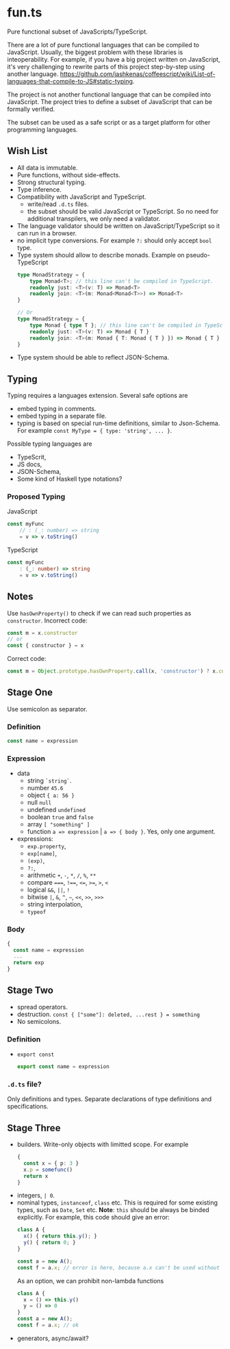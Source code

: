 # fun.ts

Pure functional subset of JavaScripts/TypeScript.

There are a lot of pure functional languages that can be compiled to JavaScript. Usually, the biggest problem with these libraries is inteoperability. For example, if you have a big project written on JavaScript, it's very challenging to rewrite parts of this project step-by-step using another language. https://github.com/jashkenas/coffeescript/wiki/List-of-languages-that-compile-to-JS#static-typing.

The project is not another functional language that can be compiled into JavaScript. The project tries to define a subset of JavaScript that can be formally verified.

The subset can be used as a safe script or as a target platform for other programming languages. 

## Wish List

- All data is immutable.
- Pure functions, without side-effects.
- Strong structural typing.
- Type inference.
- Compatibility with JavaScript and TypeScript.
  - write/read `.d.ts` files.
  - the subset should be valid JavaScript or TypeScript. So no need for additional transpilers, we only need a validator.
- The language validator should be written on JavaScript/TypeScript so it can run in a browser.
- no implicit type conversions. For example `?:` should only accept `bool` type.
- Type system should allow to describe monads. Example on pseudo-TypeScript
  ```ts
  type MonadStrategy = {
      type Monad<T>; // this line can't be compiled in TypeScript.
      readonly just: <T>(v: T) => Monad<T>
      readonly join: <T>(m: Monad<Monad<T>>) => Monad<T>
  }
  
  // Or
  type MonadStrategy = {
      type Monad { type T }; // this line can't be compiled in TypeScript.
      readonly just: <T>(v: T) => Monad { T }
      readonly join: <T>(m: Monad { T: Monad { T } }) => Monad { T }
  }
  ```
- Type system should be able to reflect JSON-Schema.

## Typing

Typing requires a languages extension. Several safe options are
- embed typing in comments.
- embed typing in a separate file.
- typing is based on special run-time definitions, similar to Json-Schema. For example `const MyType = { type: 'string', ... }`. 

Possible typing languages are
- TypeScrit,
- JS docs,
- JSON-Schema,
- Some kind of Haskell type notations?

### Proposed Typing

JavaScript

```js
const myFunc
    // : (_: number) => string
    = v => v.toString()
```

TypeScript

```ts
const myFunc
    : (_: number) => string
    = v => v.toString()
```

## Notes

Use `hasOwnProperty()` to check if we can read such properties as `constructor`. Incorrect code:

```js
const m = x.constructor
// or
const { constructor } = x
```

Correct code:

```js
const m = Object.prototype.hasOwnProperty.call(x, 'constructor') ? x.constructor : undefined
```

## Stage One

Use semicolon as separator.

### Definition

```js
const name = expression
```

### Expression

- data
  - string `` `string` ``.
  - number `45.6`
  - object `{ a: 56 }`
  - null `null`
  - undefined `undefined`
  - boolean `true` and `false`
  - array `[ "something" ]`
  - function `a => expression` | `a => { body }`. Yes, only one argument.
- expressions:
  - `exp.property`,
  - `exp[name]`,
  - `(exp)`,
  - `?:`, 
  - arithmetic `+`, `-`, `*`, `/`, `%`, `**`
  - compare `===`, `!==`, `<=`, `>=`, `>`, `<`
  - logical `&&`, `||`, `!`
  - bitwise `|`, `&`, `^`, `~`, `<<`, `>>`, `>>>`
  - string interpolation,
  - `typeof`

### Body

```js
{
  const name = expression
  ...
  return exp
}
```

## Stage Two

- spread operators.
- destruction. `const { ["some"]: deleted, ...rest } = something`
- No semicolons.

### Definition

- `export const`
  ```js
  export const name = expression
  ```

### `.d.ts` file?

Only definitions and types. Separate declarations of type definitions and specifications.

## Stage Three

- builders. Write-only objects with limitted scope. For example
  ```ts
  {
    const x = { p: 3 }
    x.p = somefunc()
    return x
  }
  ```
- integers, `| 0`.
- nominal types, `instanceof`, `class` etc. This is required for some existing types, such as `Date`, `Set` etc.
  **Note**: `this` should be always be binded explicitly. For example, this code should give an error:
  ```js
  class A {
    x() { return this.y(); }
    y() { return 0; }
  }
  
  const a = new A();
  const f = a.x; // error is here, because a.x can't be used without binding `this`.
  ```
  As an option, we can prohibit non-lambda functions
  ```js
  class A {
    x = () => this.y()
    y = () => 0
  }
  const a = new A();
  const f = a.x; // ok
  ```
- generators, async/await?
